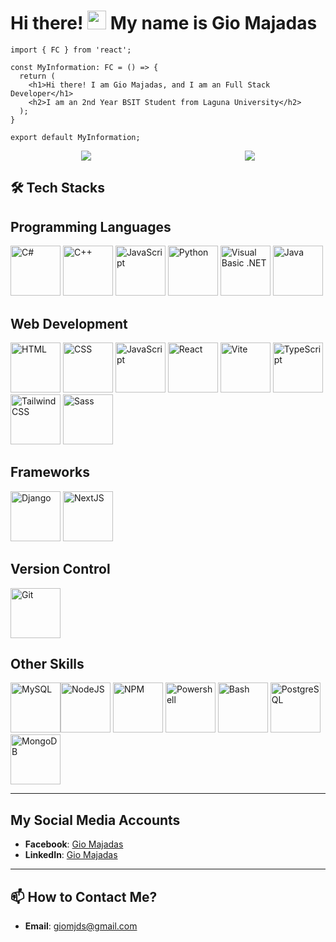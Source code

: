 # Hi there! <img src="https://media.giphy.com/media/hvRJCLFzcasrR4ia7z/giphy.gif" width="30px"/> My name is Gio Majadas

```tsx
import { FC } from 'react';

const MyInformation: FC = () => {
  return (
    <h1>Hi there! I am Gio Majadas, and I am an Full Stack Developer</h1>
    <h2>I am an 2nd Year BSIT Student from Laguna University</h2>
  );
}

export default MyInformation;
```

<div style="display: flex; justify-content: space-around; align-items: center;">
  
<img src="https://spotify-recently-played-readme.vercel.app/api?user=31c2os4dj4fyobfsdhzmntuxyrd4" style="margin-right: 20px" />

<img src="https://github-readme-stats.vercel.app/api?username=GioMjds&theme=dark&show_icons=true&count_private=true" />

</div>

## 🛠️ Tech Stacks

## Programming Languages
<img src="https://gist.githubusercontent.com/GioMjds/450377e9cd36fca8fccba59c216ef0e4/raw/6e97a099958b7febea519f7d236a047921fda8f5/gistfile1.svg" alt="C#" width="80" /> <img src="https://gist.githubusercontent.com/GioMjds/450377e9cd36fca8fccba59c216ef0e4/raw/8f8e7ce3ba166a530625435687a9ee22efd64e7c/c++.svg" alt="C++" width="80" /> <img src="https://gist.githubusercontent.com/GioMjds/450377e9cd36fca8fccba59c216ef0e4/raw/1e68c8d64463f91a0a2fc75b95e42fa6251c486b/javascript.svg" alt="JavaScript" width="80" /> <img src="https://gist.githubusercontent.com/GioMjds/450377e9cd36fca8fccba59c216ef0e4/raw/1e68c8d64463f91a0a2fc75b95e42fa6251c486b/python.svg" alt="Python" width="80" /> <img src="https://gist.githubusercontent.com/GioMjds/450377e9cd36fca8fccba59c216ef0e4/raw/1e68c8d64463f91a0a2fc75b95e42fa6251c486b/visualbasic-original.svg" alt="Visual Basic .NET" width="80" /> <img src="https://gist.githubusercontent.com/GioMjds/61d1d099776ca671899863b213063aea/raw/53a5772fc8fb06bb8dc1aa21c3f16cb238a34bfa/java.svg" alt="Java" width="80" />

## Web Development
<img src="https://gist.githubusercontent.com/GioMjds/61d1d099776ca671899863b213063aea/raw/09b3afb91cc2ea2aff0ef993f3ce2aa8bf6cb905/html.svg" alt="HTML" width="80" /> <img src="https://raw.githubusercontent.com/gist/GioMjds/61d1d099776ca671899863b213063aea/raw/09b3afb91cc2ea2aff0ef993f3ce2aa8bf6cb905/css.svg" alt="CSS" width="80" /> <img src="https://gist.githubusercontent.com/GioMjds/450377e9cd36fca8fccba59c216ef0e4/raw/1e68c8d64463f91a0a2fc75b95e42fa6251c486b/javascript.svg" alt="JavaScript" width="80" /> <img src="https://raw.githubusercontent.com/gist/GioMjds/61d1d099776ca671899863b213063aea/raw/09b3afb91cc2ea2aff0ef993f3ce2aa8bf6cb905/react.svg" alt="React" width="80" /> <img src="https://raw.githubusercontent.com/gist/GioMjds/61d1d099776ca671899863b213063aea/raw/09b3afb91cc2ea2aff0ef993f3ce2aa8bf6cb905/vite-original.svg" alt="Vite" width="80" /> <img src="https://raw.githubusercontent.com/gist/GioMjds/61d1d099776ca671899863b213063aea/raw/09b3afb91cc2ea2aff0ef993f3ce2aa8bf6cb905/typescript.svg" alt="TypeScript" width="80" /> <img src="https://raw.githubusercontent.com/gist/GioMjds/61d1d099776ca671899863b213063aea/raw/09b3afb91cc2ea2aff0ef993f3ce2aa8bf6cb905/tailwindcss-original.svg" alt="Tailwind CSS" width="80" /> <img src="https://raw.githubusercontent.com/gist/GioMjds/61d1d099776ca671899863b213063aea/raw/53a5772fc8fb06bb8dc1aa21c3f16cb238a34bfa/sass-original.svg" alt="Sass" width="80" /> 

## Frameworks
<img src="https://raw.githubusercontent.com/gist/GioMjds/61d1d099776ca671899863b213063aea/raw/53a5772fc8fb06bb8dc1aa21c3f16cb238a34bfa/django.svg" alt="Django" width="80" /> <img src="https://gist.githubusercontent.com/GioMjds/3ecd76278b200eb85e9e4aa8f14f4cbe/raw/ea147734f817a19ca30e29d4f662f8fc95da4e41/nextjs-original.svg" alt="NextJS" width="80" /> 

## Version Control
<img src="https://raw.githubusercontent.com/gist/GioMjds/61d1d099776ca671899863b213063aea/raw/53a5772fc8fb06bb8dc1aa21c3f16cb238a34bfa/git.svg" alt="Git" width="80" /> 

## Other Skills
<img src="https://raw.githubusercontent.com/gist/GioMjds/61d1d099776ca671899863b213063aea/raw/53a5772fc8fb06bb8dc1aa21c3f16cb238a34bfa/mysql.svg" alt="MySQL" width="80" /><img src="https://raw.githubusercontent.com/gist/GioMjds/61d1d099776ca671899863b213063aea/raw/53a5772fc8fb06bb8dc1aa21c3f16cb238a34bfa/nodejs.svg" alt="NodeJS" width="80" /> <img src="https://raw.githubusercontent.com/gist/GioMjds/61d1d099776ca671899863b213063aea/raw/53a5772fc8fb06bb8dc1aa21c3f16cb238a34bfa/npm.svg" alt="NPM" width="80" /> <img src="https://gist.githubusercontent.com/GioMjds/61d1d099776ca671899863b213063aea/raw/53a5772fc8fb06bb8dc1aa21c3f16cb238a34bfa/powershell-original.svg" alt="Powershell" width="80" /> <img src="https://gist.githubusercontent.com/GioMjds/61d1d099776ca671899863b213063aea/raw/53a5772fc8fb06bb8dc1aa21c3f16cb238a34bfa/bash.svg" alt="Bash" width="80" /> <img src="https://gist.githubusercontent.com/GioMjds/61d1d099776ca671899863b213063aea/raw/53a5772fc8fb06bb8dc1aa21c3f16cb238a34bfa/postgresql.svg" alt="PostgreSQL" width="80" /> <img src="https://gist.githubusercontent.com/GioMjds/3ecd76278b200eb85e9e4aa8f14f4cbe/raw/ea147734f817a19ca30e29d4f662f8fc95da4e41/mongodb-original.svg" alt="MongoDB" width="80" />

---

## My Social Media Accounts
- **Facebook**: [Gio Majadas](https://www.facebook.com/Mimic.IGN)
- **LinkedIn**: [Gio Majadas](https://www.linkedin.com/in/giomjds/)

---

## 📫 How to Contact Me?
- **Email**: giomjds@gmail.com
